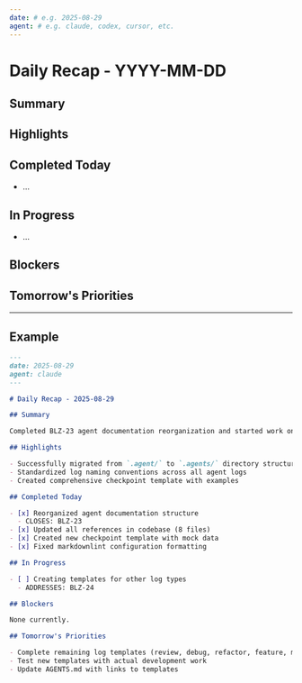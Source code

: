 ```yaml
---
date: # e.g. 2025-08-29
agent: # e.g. claude, codex, cursor, etc.
---
```


# Daily Recap - YYYY-MM-DD

## Summary

## Highlights

## Completed Today

- …

## In Progress

- …

## Blockers

## Tomorrow's Priorities

---

## Example

```markdown
---
date: 2025-08-29
agent: claude
---

# Daily Recap - 2025-08-29

## Summary

Completed BLZ-23 agent documentation reorganization and started work on improving templates for better handoffs.

## Highlights

- Successfully migrated from `.agent/` to `.agents/` directory structure
- Standardized log naming conventions across all agent logs
- Created comprehensive checkpoint template with examples

## Completed Today

- [x] Reorganized agent documentation structure
  - CLOSES: BLZ-23
- [x] Updated all references in codebase (8 files)
- [x] Created new checkpoint template with mock data
- [x] Fixed markdownlint configuration formatting

## In Progress

- [ ] Creating templates for other log types
  - ADDRESSES: BLZ-24

## Blockers

None currently.

## Tomorrow's Priorities

- Complete remaining log templates (review, debug, refactor, feature, migration)
- Test new templates with actual development work
- Update AGENTS.md with links to templates
```